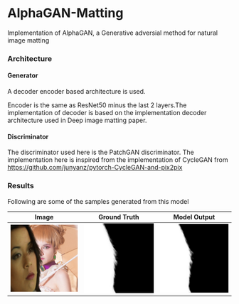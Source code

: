 # AlphaGAN-Matting
Implementation of AlphaGAN, a Generative adversial method for natural image matting

### Architecture ###

#### Generator ####  
A decoder encoder based architecture is used. 

Encoder is the same as ResNet50 minus the last 2 layers.The implementation of decoder is based on the implementation decoder architecture used in Deep image matting paper.

#### Discriminator ####
The discriminator used here is the PatchGAN discriminator. The implementation here is inspired from the implementation of CycleGAN 
from
https://github.com/junyanz/pytorch-CycleGAN-and-pix2pix


### Results ###

Following are some of the samples generated from this model

|     Image     |     Ground Truth      |     Model Output      |
| ------------- | --------------------  | --------------------- |
|![alt text](https://raw.githubusercontent.com/Nerdyvedi/GSOC-Opencv-matting/master/alphagan-matting/AlphaMatting/results/img1.png "img1") | ![alt text](https://raw.githubusercontent.com/Nerdyvedi/GSOC-Opencv-matting/master/alphagan-matting/AlphaMatting/results/gt1.png "gt1") |![alt text](https://raw.githubusercontent.com/Nerdyvedi/GSOC-Opencv-matting/master/alphagan-matting/AlphaMatting/results/pred1.png "pred1")| ![alt text](https://raw.githubusercontent.com/Nerdyvedi/GSOC-Opencv-matting/master/alphagan-matting/AlphaMatting/results/img2.png) | ![alt text](https://raw.githubusercontent.com/Nerdyvedi/GSOC-Opencv-matting/master/alphagan-matting/AlphaMatting/results/gt2.png) | ![alt text](https://raw.githubusercontent.com/Nerdyvedi/GSOC-Opencv-matting/master/alphagan-matting/AlphaMatting/results/pred2.png) | ![alt text](https://raw.githubusercontent.com/Nerdyvedi/GSOC-Opencv-matting/master/alphagan-matting/AlphaMatting/results/img3.png) | ![alt text](https://raw.githubusercontent.com/Nerdyvedi/GSOC-Opencv-matting/master/alphagan-matting/AlphaMatting/results/gt3.png) | ![alt text](https://raw.githubusercontent.com/Nerdyvedi/GSOC-Opencv-matting/master/alphagan-matting/AlphaMatting/results/pred3.png) | ![alt text](https://raw.githubusercontent.com/Nerdyvedi/GSOC-Opencv-matting/master/alphagan-matting/AlphaMatting/results/img4.png) | ![alt text](https://raw.githubusercontent.com/Nerdyvedi/GSOC-Opencv-matting/master/alphagan-matting/AlphaMatting/results/gt4.png) | ![alt text](https://raw.githubusercontent.com/Nerdyvedi/GSOC-Opencv-matting/master/alphagan-matting/AlphaMatting/results/pred4.png) | ![alt text](https://raw.githubusercontent.com/Nerdyvedi/GSOC-Opencv-matting/master/alphagan-matting/AlphaMatting/results/img5.png) | ![alt text](https://raw.githubusercontent.com/Nerdyvedi/GSOC-Opencv-matting/master/alphagan-matting/AlphaMatting/results/gt5.png) | ![alt text](https://raw.githubusercontent.com/Nerdyvedi/GSOC-Opencv-matting/master/alphagan-matting/AlphaMatting/results/pred5.png) | ![alt text](https://raw.githubusercontent.com/Nerdyvedi/GSOC-Opencv-matting/master/alphagan-matting/AlphaMatting/results/img6.png) | ![alt text](https://raw.githubusercontent.com/Nerdyvedi/GSOC-Opencv-matting/master/alphagan-matting/AlphaMatting/results/gt6.png) |![alt text](https://raw.githubusercontent.com/Nerdyvedi/GSOC-Opencv-matting/master/alphagan-matting/AlphaMatting/results/pred6.png) |
